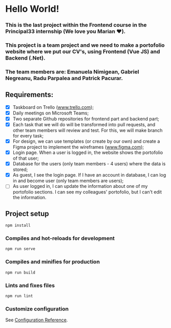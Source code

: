 # Hello World!

### This is the last project within the Frontend course in the Principal33 internship (We love you Marian :heart:).

### This project is a team project and we need to make a portofolio website where we put our CV's, using Frontend (Vue JS) and Backend (.Net).

### The team members are: Emanuela Nimigean, Gabriel Negreanu, Radu Parpalea and Patrick Pacurar.

## Requirements:

- [x] Taskboard on Trello (www.trello.com);
- [x] Daily meetings on Microsoft Teams;
- [x] Two separate Github repositories for frontend part and backend part;
- [x] Each task that we will do will be transformed into pull requests, and other team members will review and test. For this, we will make branch for every task;
- [x] For design, we can use templates (or create by our own) and create a Figma project to implement the wireframes (www.figma.com);
- [x] Login page. When a user is logged in, the website shows the portofolio of that user;
- [x] Database for the users (only team members - 4 users) where the data is stored;
- [x] As guest, I see the login page. If I have an account in database, I can log in and become user (only team members are users);
- [ ] As user logged in, I can update the information about one of my portofolio sections. I can see my colleagues' portofolio, but I can't edit the information.

## Project setup

```
npm install
```

### Compiles and hot-reloads for development

```
npm run serve
```

### Compiles and minifies for production

```
npm run build
```

### Lints and fixes files

```
npm run lint
```

### Customize configuration

See [Configuration Reference](https://cli.vuejs.org/config/).
